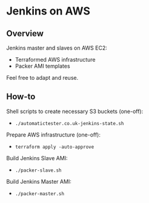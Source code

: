 # Jenkins on AWS

## Overview

Jenkins master and slaves on AWS EC2:
- Terraformed AWS infrastructure
- Packer AMI templates

Feel free to adapt and reuse.

## How-to

Shell scripts to create necessary S3 buckets (one-off):
- `./automatictester.co.uk-jenkins-state.sh`

Prepare AWS infrastructure (one-off):
- `terraform apply -auto-approve`

Build Jenkins Slave AMI:
- `./packer-slave.sh`

Build Jenkins Master AMI:
- `./packer-master.sh`
